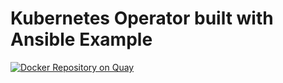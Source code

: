 # Kubernetes Operator built with Ansible Example

[![Docker Repository on Quay](https://quay.io/repository/imokuri/imo-operator/status "Docker Repository on Quay")](https://quay.io/repository/imokuri/imo-operator)
